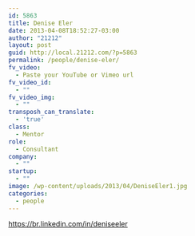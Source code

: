 ```yaml
---
id: 5863
title: Denise Eler
date: 2013-04-08T18:52:27-03:00
author: "21212"
layout: post
guid: http://local.21212.com/?p=5863
permalink: /people/denise-eler/
fv_video:
  - Paste your YouTube or Vimeo url
fv_video_id:
  - ""
fv_video_img:
  - ""
transposh_can_translate:
  - 'true'
class:
  - Mentor
role:
  - Consultant
company:
  - ""
startup:
  - ""
image: /wp-content/uploads/2013/04/DeniseEler1.jpg
categories:
  - people
---
```

https://br.linkedin.com/in/deniseeler